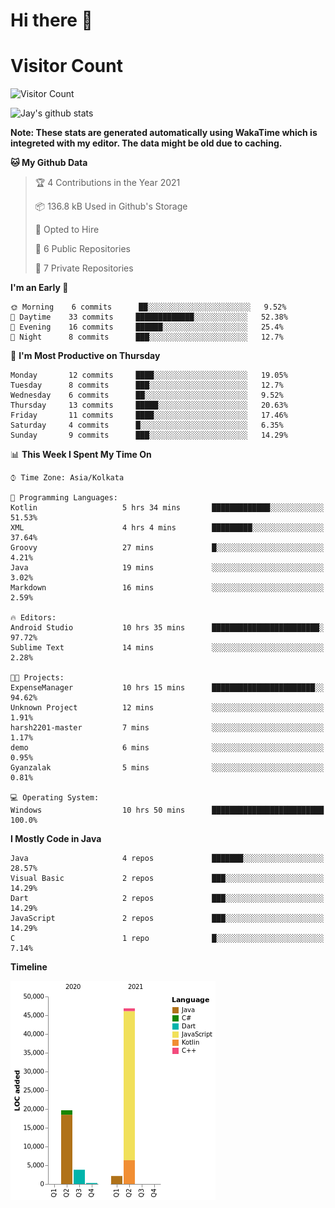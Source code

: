 # Hi there 👋 

# Visitor Count
![Visitor Count](https://profile-counter.glitch.me/jay-buddhdev/count.svg)

![Jay's github stats](https://github-readme-stats.vercel.app/api?username=jay-buddhdev&show_icons=true&theme=chartreuse-dark)

**Note: These stats are generated automatically using WakaTime which is integreted with my editor. The data might be old due to caching.**

<!--START_SECTION:waka-->
**🐱 My Github Data** 

> 🏆 4 Contributions in the Year 2021
 > 
> 📦 136.8 kB Used in Github's Storage 
 > 
> 💼 Opted to Hire
 > 
> 📜 6 Public Repositories 
 > 
> 🔑 7 Private Repositories  
 > 
**I'm an Early 🐤** 

```text
🌞 Morning    6 commits      ██░░░░░░░░░░░░░░░░░░░░░░░   9.52% 
🌆 Daytime    33 commits     █████████████░░░░░░░░░░░░   52.38% 
🌃 Evening    16 commits     ██████░░░░░░░░░░░░░░░░░░░   25.4% 
🌙 Night      8 commits      ███░░░░░░░░░░░░░░░░░░░░░░   12.7%

```
📅 **I'm Most Productive on Thursday** 

```text
Monday       12 commits     ████░░░░░░░░░░░░░░░░░░░░░   19.05% 
Tuesday      8 commits      ███░░░░░░░░░░░░░░░░░░░░░░   12.7% 
Wednesday    6 commits      ██░░░░░░░░░░░░░░░░░░░░░░░   9.52% 
Thursday     13 commits     █████░░░░░░░░░░░░░░░░░░░░   20.63% 
Friday       11 commits     ████░░░░░░░░░░░░░░░░░░░░░   17.46% 
Saturday     4 commits      █░░░░░░░░░░░░░░░░░░░░░░░░   6.35% 
Sunday       9 commits      ███░░░░░░░░░░░░░░░░░░░░░░   14.29%

```


📊 **This Week I Spent My Time On** 

```text
⌚︎ Time Zone: Asia/Kolkata

💬 Programming Languages: 
Kotlin                   5 hrs 34 mins       █████████████░░░░░░░░░░░░   51.53% 
XML                      4 hrs 4 mins        █████████░░░░░░░░░░░░░░░░   37.64% 
Groovy                   27 mins             █░░░░░░░░░░░░░░░░░░░░░░░░   4.21% 
Java                     19 mins             ░░░░░░░░░░░░░░░░░░░░░░░░░   3.02% 
Markdown                 16 mins             ░░░░░░░░░░░░░░░░░░░░░░░░░   2.59%

🔥 Editors: 
Android Studio           10 hrs 35 mins      ████████████████████████░   97.72% 
Sublime Text             14 mins             ░░░░░░░░░░░░░░░░░░░░░░░░░   2.28%

🐱‍💻 Projects: 
ExpenseManager           10 hrs 15 mins      ███████████████████████░░   94.62% 
Unknown Project          12 mins             ░░░░░░░░░░░░░░░░░░░░░░░░░   1.91% 
harsh2201-master         7 mins              ░░░░░░░░░░░░░░░░░░░░░░░░░   1.17% 
demo                     6 mins              ░░░░░░░░░░░░░░░░░░░░░░░░░   0.95% 
Gyanzalak                5 mins              ░░░░░░░░░░░░░░░░░░░░░░░░░   0.81%

💻 Operating System: 
Windows                  10 hrs 50 mins      █████████████████████████   100.0%

```

**I Mostly Code in Java** 

```text
Java                     4 repos             ███████░░░░░░░░░░░░░░░░░░   28.57% 
Visual Basic             2 repos             ███░░░░░░░░░░░░░░░░░░░░░░   14.29% 
Dart                     2 repos             ███░░░░░░░░░░░░░░░░░░░░░░   14.29% 
JavaScript               2 repos             ███░░░░░░░░░░░░░░░░░░░░░░   14.29% 
C                        1 repo              █░░░░░░░░░░░░░░░░░░░░░░░░   7.14%

```


**Timeline**

![Chart not found](https://raw.githubusercontent.com/jay-buddhdev/jay-buddhdev/master/charts/bar_graph.png) 


<!--END_SECTION:waka-->


